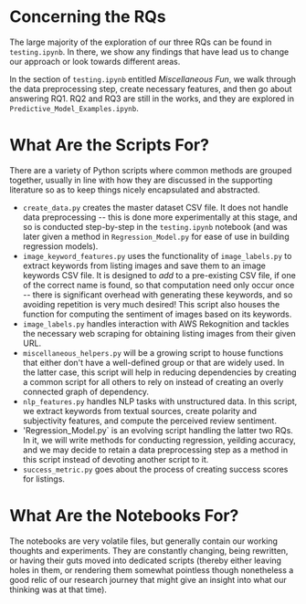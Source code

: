 # Concerning the RQs

The large majority of the exploration of our three RQs can be found in `testing.ipynb`. In there, we show any findings that have lead us to change our approach or look towards different areas.

In the section of `testing.ipynb` entitled *Miscellaneous Fun*, we walk through the data preprocessing step, create necessary features, and then go about answering RQ1. RQ2 and RQ3 are still in the works, and they are explored in `Predictive_Model_Examples.ipynb`.

# What Are the Scripts For?

There are a variety of Python scripts where common methods are grouped together, usually in line with how they are discussed in the supporting literature so as to keep things nicely encapsulated and abstracted.

- `create_data.py` creates the master dataset CSV file. It does not handle data preprocessing -- this is done more experimentally at this stage, and so is conducted step-by-step in the `testing.ipynb` notebook (and was later given a method in `Regression_Model.py` for ease of use in building regression models).
- `image_keyword_features.py` uses the functionality of `image_labels.py` to extract keywords from listing images and save them to an image keywords CSV file. It is designed to *add* to a pre-existing CSV file, if one of the correct name is found, so that computation need only occur once -- there is significant overhead with generating these keywords, and so avoiding repetition is very much desired! This script also houses the function for computing the sentiment of images based on its keywords.
- `image_labels.py` handles interaction with AWS Rekognition and tackles the necessary web scraping for obtaining listing images from their given URL.
- `miscellaneous_helpers.py` will be a growing script to house functions that either don't have a well-defined group or that are widely used. In the latter case, this script will help in reducing dependencies by creating a common script for all others to rely on instead of creating an overly connected graph of dependency.
- `nlp_features.py` handles NLP tasks with unstructured data. In this script, we extract keywords from textual sources, create polarity and subjectivity features, and compute the perceived review sentiment.
- 'Regression_Model.py` is an evolving script handling the latter two RQs. In it, we will write methods for conducting regression, yeilding accuracy, and we may decide to retain a data preprocessing step as a method in this script instead of devoting another script to it.
- `success_metric.py` goes about the process of creating success scores for listings.

# What Are the Notebooks For?

The notebooks are very volatile files, but generally contain our working thoughts and experiments. They are constantly changing, being rewritten, or having their guts moved into dedicated scripts (thereby either leaving holes in them, or rendering them somewhat pointless though nonetheless a good relic of our research journey that might give an insight into what our thinking was at that time).
